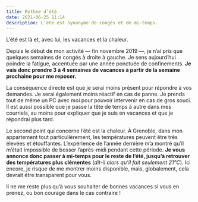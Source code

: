 ```yaml
---
title: Rythme d’été
date: 2021-06-25 11:14
description: L’été est synonyme de congés et de mi-temps.
---
```


L’été est là et, avec lui, les vacances et la chaleur.

Depuis le début de mon activité —&nbsp;fin novembre 2019&nbsp;—, je n’ai pris que quelques semaines de congés à droite à gauche. Je sens aujourd’hui poindre la fatigue, accentuée par une année ponctuée de confinements. **Je vais donc prendre 3 à 4 semaines de vacances à partir de la semaine prochaine pour me reposer.**

La conséquence directe est que je serai moins présent pour répondre à vos demandes. Je serai également moins réactif en cas de panne. Je prends tout de même un <abbr>PC</abbr> avec moi pour pouvoir intervenir en cas de gros souci. Il est aussi possible que je passe la tête de temps à autre dans mes courriels, au moins pour expliquer que je suis en vacances et que je répondrai plus tard.

Le second point qui concerne l’été est la chaleur. À Grenoble, dans mon appartement tout particulièrement, les températures peuvent être très élevées et étouffantes. L’expérience de l’année dernière m’a montré qu’il m’était impossible de bosser l’après-midi pendant cette période. **Je vous annonce donc passer à mi-temps pour le reste de l’été, jusqu’à retrouver des températures plus clémentes** (_dit-il alors qu’il fait seulement 21°C_). Ici encore, je risque de me montrer moins disponible, mais, globalement, cela devrait être transparent pour vous.

Il ne me reste plus qu’à vous souhaiter de bonnes vacances si vous en prenez, ou bon courage dans le cas contraire&nbsp;!